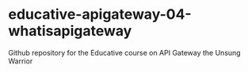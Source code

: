 # educative-apigateway-04-whatisapigateway
Github repository for the Educative course on API Gateway the Unsung Warrior
